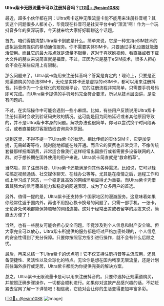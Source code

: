 **Ultra紫卡无限流量卡可以注册抖音吗？[[TG💪+ @esim1088](https://t.me/s/esim1088)]**

最近，超多小伙伴都在问：Ultra紫卡这种无限流量卡能不能用来注册抖音呢？其实这个问题很多人都关心，毕竟现在抖音可是社交平台中的“顶流”啊！作为一个玩抖音多年的资深玩家，今天就来给大家好好聊聊这个话题。

首先，咱们得搞清楚Ultra紫卡到底是什么。简单来说，它是一种支持eSIM技术的虚拟运营商提供的移动通信服务。你不需要实体SIM卡，只要通过手机设置就能激活使用。而且它的最大亮点就是流量不限量，这对于喜欢刷视频、看直播或者下载大文件的朋友来说简直就是福音。不过，正因为它是基于eSIM技术，很多人担心会不会在某些应用上有限制。

那么问题来了，Ultra紫卡能用来注册抖音吗？答案是肯定的！理论上，只要是正规渠道购买的合法SIM卡，无论是实体卡还是虚拟的eSIM卡，都可以用来注册抖音。抖音作为一个全球化的短视频平台，它的注册流程非常简单，只需要手机号码即可完成。而Ultra紫卡提供的手机号码完全符合要求，所以从技术层面讲，是没有问题的。

不过，在实际操作中可能会遇到一些小麻烦。比如，有些用户反馈说用Ultra紫卡注册抖音时会收到验证码失败的情况。这可能是因为网络延迟或者其他原因导致的，并不是Ultra紫卡本身的问题。解决办法也很简单，你可以尝试换个时间段再试，或者直接拨打客服热线咨询具体原因。

说到这里，不得不提一下Ultra紫卡的优势。相比传统的实体SIM卡，它更加便捷，无需邮寄等待，随时随地都能在线开通。而且它的资费也非常灵活，不像传统套餐那样捆绑消费，非常适合像我们这样经常出国旅行或者需要多设备联网的人群。对于想长期在国外使用的用户来说，Ultra紫卡简直就是“救命稻草”。

当然啦，除了注册抖音，Ultra紫卡还能满足你其他各种需求。比如说，它可以轻松搞定视频通话、社交媒体聊天、在线办公等等。尤其是在疫情之后，远程工作和线上学习成了常态，一个稳定且高效的网络环境显得尤为重要。而Ultra紫卡凭借着其强大的信号覆盖能力和稳定的网速表现，成为了众多用户的首选。

另外，值得一提的是，Ultra紫卡还支持多个国家地区的漫游服务。这意味着如果你经常往返于国内外，再也不用担心换卡换号的问题了。只需一部手机，一张卡，无论身处何地都能保持顺畅的网络连接。这对于经常出差或者留学的朋友来说，简直太方便了！

当然，也有一些朋友可能会担心安全问题。毕竟涉及到个人信息和财产安全嘛。但大家完全可以放心，Ultra紫卡所提供的服务都是经过严格加密处理的，个人信息的安全性得到了充分保障。只要你按照官方指引进行操作，就不会有什么后顾之忧。

最后，再来总结一下Ultra紫卡的优点吧！它不仅支持注册抖音等主流应用，还具备便捷性、灵活性以及全球化的特点。无论你是想在国内畅享无限流量，还是计划前往海外旅行或定居，Ultra紫卡都能为你提供完美的解决方案。

总之，Ultra紫卡无限流量卡是可以用来注册抖音的。只要你选择正规渠道购买，并按照正确步骤操作，一切都会顺利进行。如果你对这款产品感兴趣的话，不妨赶紧去官网了解一下详情吧！相信我，它绝对会让你的生活变得更加丰富多彩。

[[TG💪+ @esim1088](https://t.me/s/esim1088) ![Image](https://i.postimg.cc/4NQfJmqS/Snipaste-2025-05-13-00-14-12.png)]
